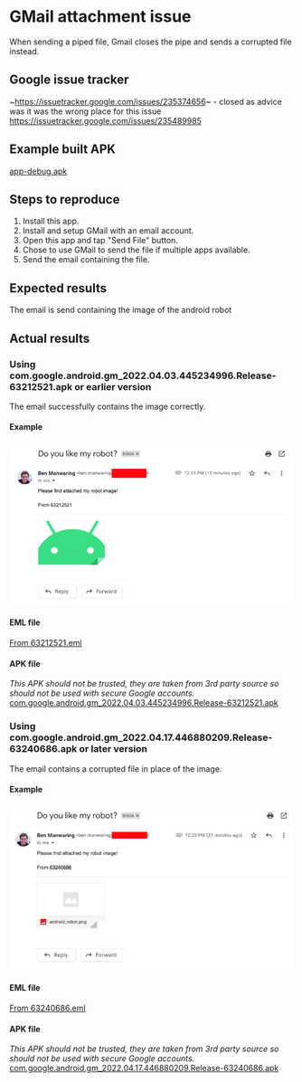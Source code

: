 # GMail attachment issue
When sending a piped file, Gmail closes the pipe and sends a corrupted file instead.

## Google issue tracker
~https://issuetracker.google.com/issues/235374656~ - closed as advice was it was the wrong place for this issue
https://issuetracker.google.com/issues/235489985

## Example built APK
[app-debug.apk](README/app-debug.apk)

## Steps to reproduce
1. Install this app.
2. Install and setup GMail with an email account.
3. Open this app and tap "Send File" button.
4. Chose to use GMail to send the file if multiple apps available.
5. Send the email containing the file.

## Expected results
The email is send containing the image of the android robot

## Actual results
### Using com.google.android.gm_2022.04.03.445234996.Release-63212521.apk or earlier version
The email successfully contains the image correctly.

#### Example
![From 63212521.png](<README/From 63212521.png>)

#### EML file
[From 63212521.eml](<README/From 63212521.eml>)

#### APK file
*This APK should not be trusted, they are taken from 3rd party source so should not be used with secure Google accounts.*
[com.google.android.gm_2022.04.03.445234996.Release-63212521.apk](README/com.google.android.gm_2022.04.03.445234996.Release-63212521.apk)

### Using com.google.android.gm_2022.04.17.446880209.Release-63240686.apk or later version
The email contains a corrupted file in place of the image.

#### Example
![From 63240686.png](<README/From 63240686.png>)

#### EML file
[From 63240686.eml](<README/From 63240686.eml>)

#### APK file
*This APK should not be trusted, they are taken from 3rd party source so should not be used with secure Google accounts.*
[com.google.android.gm_2022.04.17.446880209.Release-63240686.apk](README/com.google.android.gm_2022.04.17.446880209.Release-63240686.apk)
